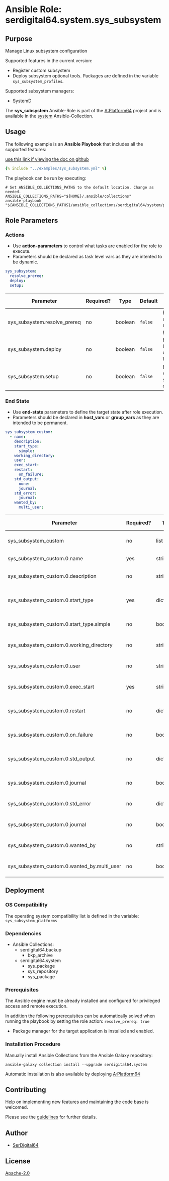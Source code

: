 # Ansible Role: serdigital64.system.sys_subsystem

## Purpose

Manage Linux subsystem configuration

Supported features in the current version:

- Register custom subsystem
- Deploy subsystem optional tools. Packages are defined in the variable `sys_subsystem_profiles`.

Supported subsystem managers:

- SystemD

The **sys_subsystem** Ansible-Role is part of the [A:Platform64](https://github.com/aplatform64/aplatform64) project and is available in the [system](https://aplatform64.readthedocs.io/en/latest/collections/system) Ansible-Collection.

## Usage

The following example is an **Ansible Playbook** that includes all the supported features:

[use this link if viewing the doc on github](https://github.com/aplatform64/system/blob/main/playbooks/sys_subsystem.yml)

```yaml
{% include "../examples/sys_subsystem.yml" %}
```

The playbook can be run by executing:

```shell
# Set ANSIBLE_COLLECTIONS_PATHS to the default location. Change as needed.
ANSIBLE_COLLECTIONS_PATHS="${HOME}/.ansible/collections"
ansible-playbook "${ANSIBLE_COLLECTIONS_PATHS}/ansible_collections/serdigital64/system/playbooks/sys_subsystem.yml"
```

## Role Parameters

### Actions

- Use **action-parameters** to control what tasks are enabled for the role to execute.
- Parameters should be declared as task level vars as they are intented to be dynamic.

```yaml
sys_subsystem:
  resolve_prereq:
  deploy:
  setup:
```

| Parameter                    | Required? | Type    | Default | Purpose / Value                            |
| ---------------------------- | --------- | ------- | ------- | ------------------------------------------ |
| sys_subsystem.resolve_prereq | no        | boolean | `false` | Enable automatic resolution of prequisites |
| sys_subsystem.deploy         | no        | boolean | `false` | Enable installation of optional tools      |
| sys_subsystem.setup          | no        | boolean | `false` | Enable system services configuration       |

### End State

- Use **end-state** parameters to define the target state after role execution.
- Parameters should be declared in **host_vars** or **group_vars** as they are intended to be permanent.

```yaml
sys_subsystem_custom:
  - name:
    description:
    start_type:
      simple:
    working_directory:
    user:
    exec_start:
    restart:
      on_failure:
    std_output:
      none:
      journal:
    std_error:
      journal:
    wanted_by:
      multi_user:
```

| Parameter                                   | Required? | Type       | Default                                       | Purpose / Value                    |
| ------------------------------------------- | --------- | ---------- | --------------------------------------------- | ---------------------------------- |
| sys_subsystem_custom                        | no        | list       |                                               | List of custom services            |
| sys_subsystem_custom.0.name                 | yes       | string     |                                               | Service name                       |
| sys_subsystem_custom.0.description          | no        | string     | `"Service {{ sys_subsystem_custom.0.name }}"` | Service short description          |
| sys_subsystem_custom.0.start_type           | yes       | dictionary |                                               | Define the process start-up type   |
| sys_subsystem_custom.0.start_type.simple    | no        | boolean    |                                               | SystemD type: simple               |
| sys_subsystem_custom.0.working_directory    | no        | string     |                                               | Working directory, full path       |
| sys_subsystem_custom.0.user                 | no        | string     | 'root'                                        | User that will run the service     |
| sys_subsystem_custom.0.exec_start           | yes       | string     |                                               | Full path to the service program   |
| sys_subsystem_custom.0.restart              | no        | dictionary |                                               | Define when to restart the service |
| sys_subsystem_custom.0.on_failure           | no        | boolean    |                                               | SystemD Event: On Failure          |
| sys_subsystem_custom.0.std_output           | no        | dictionary |                                               | Where to redireect stdoutput to    |
| sys_subsystem_custom.0.journal              | no        | boolean    |                                               | Use SystemD Journal                |
| sys_subsystem_custom.0.std_error            | no        | dictionary |                                               | Where to redireect stderr to       |
| sys_subsystem_custom.0.journal              | no        | boolean    |                                               | Use SystemD Journal                |
| sys_subsystem_custom.0.wanted_by            | no        | string     |                                               | When to run the service            |
| sys_subsystem_custom.0.wanted_by.multi_user | no        | boolean    |                                               | SystemD Target: multi user         |

## Deployment

### OS Compatibility

The operating system compatibility list is defined in the variable: `sys_subsystem_platforms`

### Dependencies

- Ansible Collections:
  - serdigital64.backup
    - bkp_archive
  - serdigital64.system
    - sys_package
    - sys_repository
    - sys_package

### Prerequisites

The Ansible engine must be already installed and configured for privileged access and remote execution.

In addition the following prerequisites can be automatically solved when running the playbook by setting the role action: `resolve_prereq: true`

- Package manager for the target application is installed and enabled.

### Installation Procedure

Manually install Ansible Collections from the Ansible Galaxy repository:

```shell
ansible-galaxy collection install --upgrade serdigital64.system
```

Automatic installation is also available by deploying [A:Platform64](https://aplatform64.readthedocs.io/en/latest/#deployment)

## Contributing

Help on implementing new features and maintaining the code base is welcomed.

Please see the [guidelines](https://aplatform64.readthedocs.io/en/latest/CONTRIBUTING.md) for further details.

## Author

- [SerDigital64](https://serdigital64.github.io/)

## License

[Apache-2.0](https://www.apache.org/licenses/LICENSE-2.0.txt)
